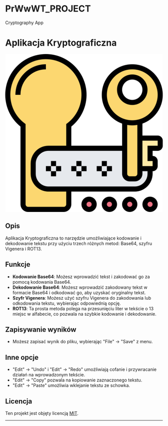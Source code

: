 # PrWwWT_PROJECT
Cryptography App

# Aplikacja Kryptograficzna

![Cryptography App](encryption.png)

## Opis

Aplikacja Kryptograficzna to narzędzie umożliwiające kodowanie i dekodowanie tekstu przy użyciu trzech różnych metod: Base64, szyfru Vigenera i ROT13.

## Funkcje

- **Kodowanie Base64**: Możesz wprowadzić tekst i zakodować go za pomocą kodowania Base64.
- **Dekodowanie Base64**: Możesz wprowadzić zakodowany tekst w formacie Base64 i odkodować go, aby uzyskać oryginalny tekst.
- **Szyfr Vigenera**: Możesz użyć szyfru Vigenera do zakodowania lub odkodowania tekstu, wybierając odpowiednią opcję.
- **ROT13**: Ta prosta metoda polega na przesunięciu liter w tekście o 13 miejsc w alfabecie, co pozwala na szybkie kodowanie i dekodowanie.

## Zapisywanie wyników

- Możesz zapisać wynik do pliku, wybierając "File" -> "Save" z menu.

## Inne opcje

- "Edit" -> "Undo" i "Edit" -> "Redo" umożliwiają cofanie i przywracanie działań na wprowadzonym tekście.
- "Edit" -> "Copy" pozwala na kopiowanie zaznaczonego tekstu.
- "Edit" -> "Paste" umożliwia wklejanie tekstu ze schowka.

## Licencja

Ten projekt jest objęty licencją [MIT](LICENSE).

---

